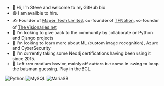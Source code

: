 - 👋 Hi, I’m Steve and welcome to my GitHub bio
- :green_circle: I am availble to hire.
- :writing_hand: Founder of [Mapes Tech Limited](https://mapestech.co.uk), co-founder of [TFNation](https://tfnation.com), co-founder of [The Visionaries.net](https://www.thevisionaries.net)
- 💞️ I’m looking to give back to the community by collaborate on Python and Django projects
- 👀 I’m looking to learn more about ML (custom image recognition), Azure and CyberSecurity
- 🌱 I’m currently taking some Neo4j certifications having been using it since 2015.
- :cricket_game: Left arm medium bowler, mainly off cutters but some in-swing to keep the batsman guessing. Play in the BCL.

![Python](https://img.shields.io/badge/Python-FFD43B?style=for-the-badge&logo=python&logoColor=blue)
![MySQL](https://img.shields.io/badge/Python-FFD43B?style=for-the-badge&logo=mysql&logoColor=blue)
![MariaSB](https://img.shields.io/badge/MySQL-005C84?style=for-the-badge&logo=mysql&logoColor=white)



<!---
StevenMapes/StevenMapes is a ✨ special ✨ repository because its `README.md` (this file) appears on your GitHub profile.
You can click the Preview link to take a look at your changes.
--->
